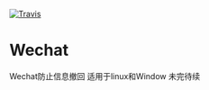 [![Travis](https://img.shields.io/badge/python-2.7-blue.svg)]()
# Wechat
Wechat防止信息撤回 
适用于linux和Window
未完待续
